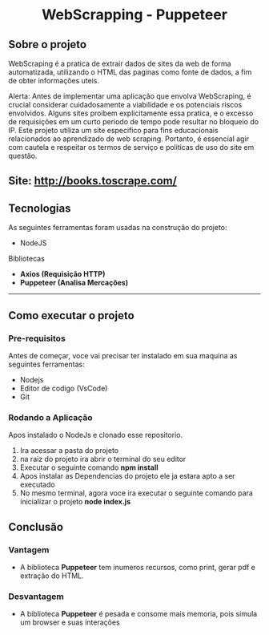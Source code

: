 <h1 align = 'center'>
	WebScrapping - Puppeteer
</h1>

## Sobre o projeto

WebScraping é a pratica de extrair dados de sites da web de forma automatizada, utilizando o HTML das paginas como fonte de dados, a fim de obter informações uteis.

Alerta: Antes de implementar uma aplicação que envolva WebScraping, é crucial considerar cuidadosamente a viabilidade e os potenciais riscos envolvidos. Alguns sites proibem explicitamente essa pratica, e o excesso de requisições em um curto periodo de tempo pode resultar no bloqueio do IP. Este projeto utiliza um site especifico para fins educacionais relacionados ao aprendizado de web scraping. Portanto, é essencial agir com cautela e respeitar os termos de serviço e politicas de uso do site em questão.

Site: http://books.toscrape.com/
---

## Tecnologias

As seguintes ferramentas foram usadas na construção do projeto:

- NodeJS
  
Bibliotecas
-   **Axios (Requisição HTTP)**
-   **Puppeteer (Analisa Mercações)**

---

## Como executar o projeto

### Pre-requisitos

Antes de começar, voce vai precisar ter instalado em sua maquina as seguintes ferramentas:

- Nodejs
- Editor de codigo (VsCode)
- Git

### Rodando a Aplicação

Apos instalado o NodeJs e clonado esse repositorio.
1. Ira acessar a pasta do projeto
2. na raiz do projeto ira abrir o terminal do seu editor
3. Executar o seguinte comando **npm install**
4. Apos instalar as Dependencias do projeto ele ja estara apto a ser executado
5. No mesmo terminal, agora voce ira executar o seguinte comando para inicializar o projeto **node index.js**

## Conclusão

### Vantagem

- A biblioteca **Puppeteer** tem inumeros recursos, como print, gerar pdf e extração do HTML.

### Desvantagem

- A biblioteca **Puppeteer** é pesada e consome mais memoria, pois simula um browser e suas interações
